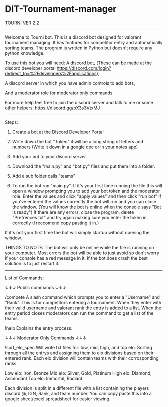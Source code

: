 # DIT-Tournament-manager

TOURNI VER 2.2
___________________________________

Welcome to Tourni bot. This is a discord bot designed for valorant tournament managing. It has features for competitor entry and automatically sorting teams. The program is written in Python but doesn't require any python knowledge.

To use this bot you will need: A discord bot, (These can be made at the discord developer portal https://discord.com/login?redirect_to=%2Fdevelopers%2Fapplications),

A discord server in which you have admin controls to add bots,

And a moderator role for moderator only commands.

For more help feel free to join the discord server and talk to me or some other helpers: https://discord.gg/pX3s3VtxMJ
_________________________________________________

Steps:

1.  Create a bot at the Discord Developer Portal

2.  Write down the bot "Token" it will be a long string of letters and numbers (Write it down in a google doc or in your notes app)

3.  Add your bot to your discord server.

4.  Download the "main.py" and "bot.py" files and put them into a folder. 

5.  Add a sub folder calls "teams"

6.  To run the bot run "main.py". 
If it's your first time running the file this will open a window prompting you to add your bot token and the moderator role. Enter the values and click "apply values" and then click "run bot" If you've entered the values correctly the bot will run and you can close the window. (You will know the bot is online when the console says "Bot is ready") 
If there are any errors, close the program, delete "Prefrences.txt" and try again making sure you enter the token in correctly (I reccomend copy pasting it in.)

If it's not your first time the bot will simply startup without opening the window.


THINGS TO NOTE:
The bot will only be online while the file is running on your computer.
Most errors the bot will be able to just avoid so don't worry if your console has a red message in it. 
If the bot does crash the best solution is to just restart it.
_________________________________________________

List of Commands:

↓↓↓ Public commands ↓↓↓

/compete
A slash command which prompts you to enter a "Username" and "Rank". This is for competitors entering a tournament. When they enter with their valid username and valorant rank the entry is added to a list. When the entry period closes moderators can run the command to get a list of the teams.

!help 
Explains the entry process.

↓↓↓ Moderator Only Commands ↓↓↓

!sort_elo_spec
Will write txt files for: low, mid, high, and top elo. Sorting through all the entrys and assigning them to elo divisions based on their entered rank.
Each elo division will contain teams with their corrosponding ranks.

Low elo: Iron, Bronze
Mid elo: Silver, Gold, Platinum
High elo: Diamond, Ascendant
Top elo: Immortal, Radiant

Each division is split in a different file with a list containing the players discord @, IGN, Rank, and team number. You can copy paste this into a google sheet/excel spreadsheet for easier viewing.